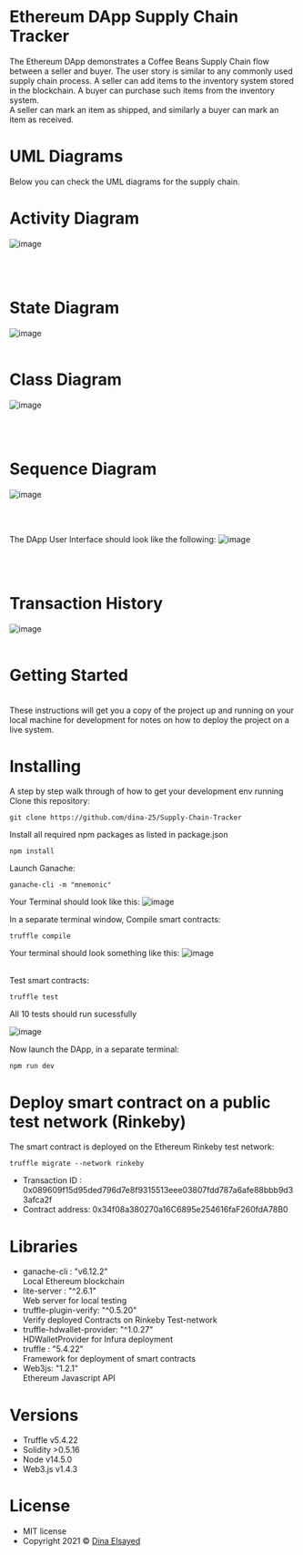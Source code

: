 # Ethereum DApp Supply Chain Tracker

The Ethereum DApp demonstrates a Coffee Beans Supply Chain flow between a seller and buyer. The user story is similar to any commonly used supply chain process. A seller can add items to the inventory system stored in the blockchain. A buyer can purchase such items from the inventory system.<br>
A seller can mark an item as shipped, and similarly a buyer can mark an item as received.

# UML Diagrams

Below you can check the UML diagrams for the supply chain.



# Activity Diagram

![image](https://user-images.githubusercontent.com/40601380/147713816-1ead236c-a6bd-44b2-9e4a-6322fa17bad0.png)

 <br><br>
 
# State Diagram

![image](https://user-images.githubusercontent.com/40601380/147713745-2262a8ca-0f6c-4c4a-9b5b-d1c483766fce.png)
 <br><br>
 
 # Class Diagram
 
 ![image](https://user-images.githubusercontent.com/40601380/147713860-ec22f794-5ab5-4dab-8465-263b0cd2e68f.png)

 
  <br><br>
  
  # Sequence Diagram
  
  ![image](https://user-images.githubusercontent.com/40601380/147713949-ebf2f261-ffec-4d23-9341-17a289825727.png)

<br><br>

The DApp User Interface should look like the following:
![image](https://user-images.githubusercontent.com/40601380/147781260-05a000d4-e1b1-4aba-80a3-fdc29f9fe681.png)

<br><br>

# Transaction History
![image](https://user-images.githubusercontent.com/40601380/147781385-6a014280-a0c0-4816-83e3-895ea5c13391.png)
<br><br>

# Getting Started
<br>
These instructions will get you a copy of the project up and running on your local machine for development for notes on how to deploy the project on a live system. <br>

# Installing 
A step by step walk through of how to get your development env running <br>
Clone this repository: <br>
```
git clone https://github.com/dina-25/Supply-Chain-Tracker
```
Install all required npm packages as listed in package.json 

```
npm install
```
Launch Ganache:<br>
```
ganache-cli -m "mnemonic"
```
Your Terminal should look like this:
![image](https://user-images.githubusercontent.com/40601380/147782547-43748972-c222-4a3f-bdf5-22dcd3235583.png)

In a separate terminal window, Compile smart contracts:
```
truffle compile
```
Your terminal should look something like this:
![image](https://user-images.githubusercontent.com/40601380/147782689-99c1bd49-a602-4992-ba9d-22c28dd7acdb.png)

<br>
Test smart contracts: <br>

```
truffle test
```
All 10 tests should run sucessfully <br>

![image](https://user-images.githubusercontent.com/40601380/147782824-9392597b-8f8d-4562-9cc8-6ad1c78ddd78.png)
<br>

Now launch the DApp, in a separate terminal:<br>
```
npm run dev
```
# Deploy smart contract on a public test network (Rinkeby)
The smart contract is deployed on the Ethereum Rinkeby test network: <br>
```
truffle migrate --network rinkeby
```
- Transaction ID : 0x089609f15d95ded796d7e8f9315513eee03807fdd787a6afe88bbb9d33afca2f <br>
- Contract address: 0x34f08a380270a16C6895e254616faF260fdA78B0 <br>

# Libraries
- ganache-cli : "v6.12.2" <br>
  Local Ethereum blockchain<br>
- lite-server : "^2.6.1"<br>
  Web server for local testing<br>
- truffle-plugin-verify: "^0.5.20"<br>
  Verify deployed Contracts on Rinkeby Test-network<br>
- truffle-hdwallet-provider: "^1.0.27" <br>
  HDWalletProvider for Infura deployment<br>
- truffle : "5.4.22"<br>
  Framework for deployment of smart contracts<br>
- Web3js: "1.2.1"<br>
  Ethereum Javascript API<br>

# Versions
- Truffle v5.4.22 <br>
- Solidity >0.5.16 <br>
- Node v14.5.0 <br>
- Web3.js v1.4.3 <br>

# License
- MIT license
- Copyright 2021 &copy; [Dina Elsayed](https://github.com/dina-25)


